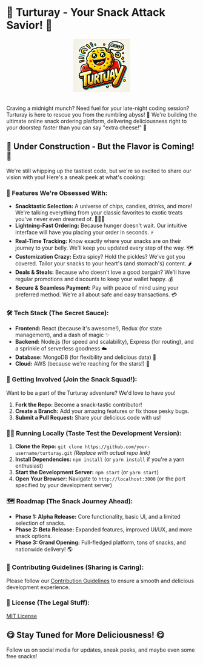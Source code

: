 # 🍿 Turturay - Your Snack Attack Savior! 🍟

<div align="center">
  <img src="assets/turturay.webp" alt="Turturay Logo" width="150" height="140">
</div> 
<br>

Craving a midnight munch?  Need fuel for your late-night coding session?  Turturay is here to rescue you from the rumbling abyss! 🚀  We're building the ultimate online snack ordering platform, delivering deliciousness right to your doorstep faster than you can say "extra cheese!" 🧀

## 🚧 Under Construction - But the Flavor is Coming! 🚧

We're still whipping up the tastiest code, but we're so excited to share our vision with you!  Here's a sneak peek at what's cooking:

### 🤤 Features We're Obsessed With:

* **Snacktastic Selection:**  A universe of chips, candies, drinks, and more!  We're talking everything from your classic favorites to exotic treats you've never even dreamed of. 🍫🍬🥤
* **Lightning-Fast Ordering:**  Because hunger doesn't wait.  Our intuitive interface will have you placing your order in seconds. ⚡️
* **Real-Time Tracking:**  Know exactly where your snacks are on their journey to your belly.  We'll keep you updated every step of the way. 🗺️
* **Customization Crazy:**  Extra spicy?  Hold the pickles?  We've got you covered.  Tailor your snacks to your heart's (and stomach's) content. 🌶️
* **Deals & Steals:**  Because who doesn't love a good bargain?  We'll have regular promotions and discounts to keep your wallet happy. 💰
* **Secure & Seamless Payment:**  Pay with peace of mind using your preferred method.  We're all about safe and easy transactions. 💳

### 🛠️ Tech Stack (The Secret Sauce):

* **Frontend:**  React (because it's awesome!), Redux (for state management), and a dash of magic ✨
* **Backend:**  Node.js (for speed and scalability), Express (for routing), and a sprinkle of serverless goodness ☁️
* **Database:**  MongoDB (for flexibility and delicious data) 💾
* **Cloud:**  AWS (because we're reaching for the stars!) 🚀

### 🚀 Getting Involved (Join the Snack Squad!):

Want to be a part of the Turturay adventure?  We'd love to have you!

1. **Fork the Repo:**  Become a snack-tastic contributor!
2. **Create a Branch:**  Add your amazing features or fix those pesky bugs.
3. **Submit a Pull Request:**  Share your delicious code with us!

### 🏃‍♂️ Running Locally (Taste Test the Development Version):

1. **Clone the Repo:**  `git clone https://github.com/your-username/turturay.git` *(Replace with actual repo link)*
2. **Install Dependencies:**  `npm install` (or `yarn install` if you're a yarn enthusiast)
3. **Start the Development Server:**  `npm start` (or `yarn start`)
4. **Open Your Browser:**  Navigate to `http://localhost:3000` (or the port specified by your development server)

### 🗺️ Roadmap (The Snack Journey Ahead):

* **Phase 1: Alpha Release:**  Core functionality, basic UI, and a limited selection of snacks.
* **Phase 2: Beta Release:**  Expanded features, improved UI/UX, and more snack options.
* **Phase 3: Grand Opening:**  Full-fledged platform, tons of snacks, and nationwide delivery! 🌎

### 🤝 Contributing Guidelines (Sharing is Caring):

Please follow our [Contribution Guidelines](CONTRIBUTING.md) to ensure a smooth and delicious development experience.

### 📝 License (The Legal Stuff):

[MIT License](LICENSE) 

## 😋 Stay Tuned for More Deliciousness! 😋

Follow us on social media for updates, sneak peeks, and maybe even some free snacks! 

